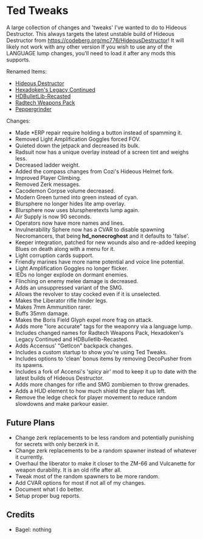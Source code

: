 # Ted Tweaks

A large collection of changes and 'tweaks' I've wanted to do to Hideous Destructor.
This always targets the latest unstable build of Hideous Destructor from <https://codeberg.org/mc776/HideousDestructor>! It will likely not work with any other version If you wish to use any of the LANGUAGE lump changes, you'll need to load it after any mods this supports.

Renamed Items:

- [Hideous Destructor](https://codeberg.org/mc776/HideousDestructor)
- [Hexadoken's Legacy Continued](https://github.com/Gay-Snake-Squad/HexaDoken-Legacy-Continued)
- [HDBulletLib-Recasted](https://github.com/Gay-Snake-Squad/HDBulletLib-Recasted)
- [Radtech Weapons Pack](https://github.com/swampyrad/RadTechWeaponsPack)
- [Peppergrinder](https://gitlab.com/hdiscord-saltmines/hd-peppergrinder)

Changes:

- Made *ERP repair require holding a button instead of spamming it.
- Removed Light Amplification Goggles forced FOV.
- Quieted down the jetpack and decreased its bulk.
- Radsuit now has a unique overlay instead of a screen tint and weighs less.
- Decreased ladder weight.
- Added the compass changes from Cozi's Hideous Helmet fork.
- Improved Player Climbing.
- Removed Zerk messages.
- Cacodemon Corpse volume decreased.
- Modern Green turned into green instead of cyan.
- Blursphere no longer hides lite amp overlay.
- Blursphere now uses blurspheretexts lump again.
- Air Supply is now 90 seconds.
- Operators now have more names and lines.
- Invulnerability Sphere now has a CVAR to disable spawning Necromancers, that being **hd_nonecroghost** and it defaults to 'false'.
- Keeper integration, patched for new wounds also and re-added keeping Blues on death along with a menu for it.
- Light corruption cards support.
- Friendly marines have more name potential and voice line potential.
- Light Amplification Goggles no longer flicker.
- IEDs no longer explode on dormant enemies.
- Flinching on enemy melee damage is decreased.
- Adds an unsuppressed variant of the SMG.
- Allows the revolver to stay cocked even if it is unselected.
- Makes the Liberator rifle hinder legs.
- Makes 7mm Ammunition rarer.
- Buffs 35mm damage.
- Makes the Boris Field Glyph expel more frag on attack.
- Adds more "lore accurate" tags for the weaponry via a language lump.
- Includes changed names for Radtech Weapons Pack, Hexadoken's Legacy Continued and HDBulletlib-Recasted.
- Adds Accensus' "GetIcon" backpack changes.
- Includes a custom startup to show you're using Ted Tweaks.
- Includes options to 'clean' bonus items by removing DecoPusher from its spawns.
- Includes a fork of Accensi's 'spicy air' mod to keep it up to date with the latest builds of Hideous Destructor.
- Adds more changes for rifle and SMG zombiemen to throw grenades.
- Adds a HUD element to how much shield the player has left.
- Remove the ledge check for player movement to reduce random slowdowns and make parkour easier.

## Future Plans

- Change zerk replacements to be less random and potentially punishing for secrets with only berzerk in it.
- Change zerk replacements to be a random spawner instead of whatever it currently.
- Overhaul the liberator to make it closer to the ZM-66 and Vulcanette for weapon durability. It is an old rifle after all.
- Tweak most of the random spawners to be more random.
- Add CVAR options for most if not all of my changes.
- Document what I do better.
- Setup proper bug reports.

## Credits

- Bagel: nothing
